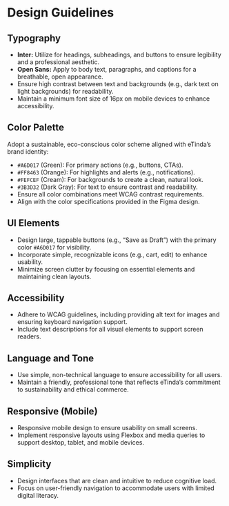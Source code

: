 # Design Guidelines

## Typography
*   **Inter:** Utilize for headings, subheadings, and buttons to ensure legibility and a professional aesthetic.
*   **Open Sans:** Apply to body text, paragraphs, and captions for a breathable, open appearance.
*   Ensure high contrast between text and backgrounds (e.g., dark text on light backgrounds) for readability.
*   Maintain a minimum font size of 16px on mobile devices to enhance accessibility.

## Color Palette
Adopt a sustainable, eco-conscious color scheme aligned with eTinda’s brand identity:
*   `#A6D017` (Green): For primary actions (e.g., buttons, CTAs).
*   `#FF8463` (Orange): For highlights and alerts (e.g., notifications).
*   `#FEFCEF` (Cream): For backgrounds to create a clean, natural look.
*   `#3B3D32` (Dark Gray): For text to ensure contrast and readability.
*   Ensure all color combinations meet WCAG contrast requirements.
*   Align with the color specifications provided in the Figma design.

## UI Elements
*   Design large, tappable buttons (e.g., “Save as Draft”) with the primary color `#A6D017` for visibility.
*   Incorporate simple, recognizable icons (e.g., cart, edit) to enhance usability.
*   Minimize screen clutter by focusing on essential elements and maintaining clean layouts.

## Accessibility
*   Adhere to WCAG guidelines, including providing alt text for images and ensuring keyboard navigation support.
*   Include text descriptions for all visual elements to support screen readers.

## Language and Tone
*   Use simple, non-technical language to ensure accessibility for all users.
*   Maintain a friendly, professional tone that reflects eTinda’s commitment to sustainability and ethical commerce.

## Responsive (Mobile)
*   Responsive mobile design to ensure usability on small screens.
*   Implement responsive layouts using Flexbox and media queries to support desktop, tablet, and mobile devices.

## Simplicity
*   Design interfaces that are clean and intuitive to reduce cognitive load.
*   Focus on user-friendly navigation to accommodate users with limited digital literacy.
